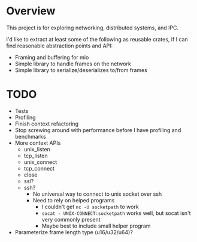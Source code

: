 # Overview
This project is for exploring networking, distributed systems, and IPC.

I'd like to extract at least some of the following as reusable crates, if I can find reasonable abstraction points and API:
* Framing and buffering for mio
* Simple library to handle frames on the network
* Simple library to serialize/deserializes to/from frames

# TODO
* Tests
* Profiling
* Finish context refactoring
* Stop screwing around with performance before I have profiling and benchmarks
* More context APIs
  * unix_listen
  * tcp_listen
  * unix_connect
  * tcp_connect
  * close
  * ssl?
  * ssh?
    * No universal way to connect to unix socket over ssh
    * Need to rely on helped programs
      * I couldn't get `nc -U socketpath` to work
      * `socat - UNIX-CONNECT:socketpath` works well, but socat isn't very commonly present
      * Maybe best to include small helper program
* Parameterize frame length type (u16/u32/u64)?
